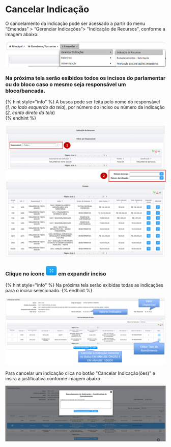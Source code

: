 # Cancelar Indicação

O cancelamento da indicação pode ser acessado a partir do menu “Emendas” &gt; “Gerenciar Indicações”&gt; "Indicação de Recursos", conforme a imagem abaixo:

![](../.gitbook/assets/menu_cancelar.PNG)

### Na próxima tela serão exibidos todos os incisos do parlamentar ou do bloco caso o mesmo seja responsável um bloco/bancada.

{% hint style="info" %}
A busca pode ser feita pelo nome do responsável \(_1, no lado esquerdo da tela_\), por número do inciso ou número da indicação \(_2, canto direto da tela_\)  
{% endhint %}

![Rela&#xE7;&#xE3;o de Inciso do Parlamentar](../.gitbook/assets/manual_parlamentares_indicacao_tela-de-indicacao%20%281%29.jpg)

### **Clique no ícone** ![](../.gitbook/assets/icone_expandir.jpg) **em expandir inciso** 

{% hint style="info" %}
Na próxima tela serão exibidas todas as indicações para o inciso selecionado.
{% endhint %}

![](../.gitbook/assets/cancelar_indicacao.png)

Para cancelar um indicação clica no botão "Cancelar Indicação\(ões\)" e insira a justificativa conforme imagem abaixo.

![](../.gitbook/assets/botao_cancelar_indicacao.png)

